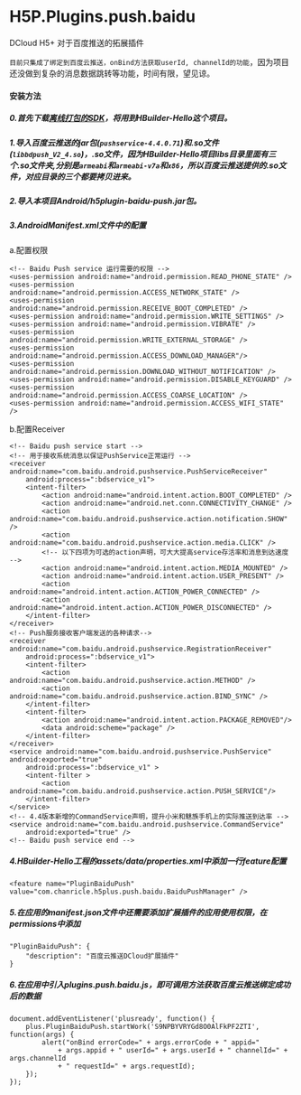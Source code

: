 # H5P.Plugins.push.baidu
DCloud H5+ 对于百度推送的拓展插件

`目前只集成了绑定到百度云推送，onBind方法获取userId, channelId的功能`，因为项目还没做到复杂的消息数据跳转等功能，时间有限，望见谅。

#### 安装方法

##### 0.首先下载[离线打包的SDK](http://ask.dcloud.net.cn/article/103)，将用到HBuilder-Hello这个项目。

##### 1.导入百度云推送的jar包(`pushservice-4.4.0.71`)和.so文件(`libbdpush_V2_4.so`)，.so文件，因为HBuilder-Hello项目libs目录里面有三个.so文件夹,分别是`armeabi`和`armeabi-v7a`和`x86`，所以百度云推送提供的.so文件，对应目录的三个都要拷贝进来。

##### 2.导入本项目Android/h5plugin-baidu-push.jar包。

##### 3.AndroidManifest.xml文件中的配置
a.配置权限

    <!-- Baidu Push service 运行需要的权限 -->
    <uses-permission android:name="android.permission.READ_PHONE_STATE" />
    <uses-permission android:name="android.permission.ACCESS_NETWORK_STATE" />
    <uses-permission android:name="android.permission.RECEIVE_BOOT_COMPLETED" />
    <uses-permission android:name="android.permission.WRITE_SETTINGS" />
    <uses-permission android:name="android.permission.VIBRATE" />
    <uses-permission android:name="android.permission.WRITE_EXTERNAL_STORAGE" />
    <uses-permission android:name="android.permission.ACCESS_DOWNLOAD_MANAGER"/>
    <uses-permission android:name="android.permission.DOWNLOAD_WITHOUT_NOTIFICATION" />
    <uses-permission android:name="android.permission.DISABLE_KEYGUARD" />
    <uses-permission android:name="android.permission.ACCESS_COARSE_LOCATION" />
    <uses-permission android:name="android.permission.ACCESS_WIFI_STATE" />

b.配置Receiver

    <!-- Baidu push service start -->
    <!-- 用于接收系统消息以保证PushService正常运行 -->
    <receiver android:name="com.baidu.android.pushservice.PushServiceReceiver"
        android:process=":bdservice_v1">
        <intent-filter>
            <action android:name="android.intent.action.BOOT_COMPLETED" />
            <action android:name="android.net.conn.CONNECTIVITY_CHANGE" />
            <action android:name="com.baidu.android.pushservice.action.notification.SHOW" />
            <action android:name="com.baidu.android.pushservice.action.media.CLICK" />
            <!-- 以下四项为可选的action声明，可大大提高service存活率和消息到达速度 -->
            <action android:name="android.intent.action.MEDIA_MOUNTED" />
            <action android:name="android.intent.action.USER_PRESENT" />
            <action android:name="android.intent.action.ACTION_POWER_CONNECTED" />
            <action android:name="android.intent.action.ACTION_POWER_DISCONNECTED" />
        </intent-filter>
    </receiver>
    <!-- Push服务接收客户端发送的各种请求-->
    <receiver android:name="com.baidu.android.pushservice.RegistrationReceiver"
        android:process=":bdservice_v1">
        <intent-filter>
            <action android:name="com.baidu.android.pushservice.action.METHOD" />
            <action android:name="com.baidu.android.pushservice.action.BIND_SYNC" />
        </intent-filter>
        <intent-filter>
            <action android:name="android.intent.action.PACKAGE_REMOVED"/>
            <data android:scheme="package" />
        </intent-filter>
    </receiver>
    <service android:name="com.baidu.android.pushservice.PushService" android:exported="true"
        android:process=":bdservice_v1" >
        <intent-filter >
            <action android:name="com.baidu.android.pushservice.action.PUSH_SERVICE"/>
        </intent-filter>
    </service>
    <!-- 4.4版本新增的CommandService声明，提升小米和魅族手机上的实际推送到达率 -->
    <service android:name="com.baidu.android.pushservice.CommandService"
        android:exported="true" />
    <!-- Baidu push service end -->

##### 4.HBuilder-Hello工程的assets/data/properties.xml中添加一行feature配置

    <feature name="PluginBaiduPush" value="com.chanricle.h5plus.push.baidu.BaiduPushManager" />
    
##### 5.在应用的manifest.json文件中还需要添加扩展插件的应用使用权限，在permissions中添加

    "PluginBaiduPush": {
        "description": "百度云推送DCloud扩展插件"
    }

##### 6.在应用中引入plugins.push.baidu.js，即可调用方法获取百度云推送绑定成功后的数据

    document.addEventListener('plusready', function() {
        plus.PluginBaiduPush.startWork('S9NPBYVRYGd8O0AlFkPF2ZTI', function(args) {
        	alert("onBind errorCode=" + args.errorCode + " appid="
                + args.appid + " userId=" + args.userId + " channelId=" + args.channelId
                + " requestId=" + args.requestId);
        });
    });
